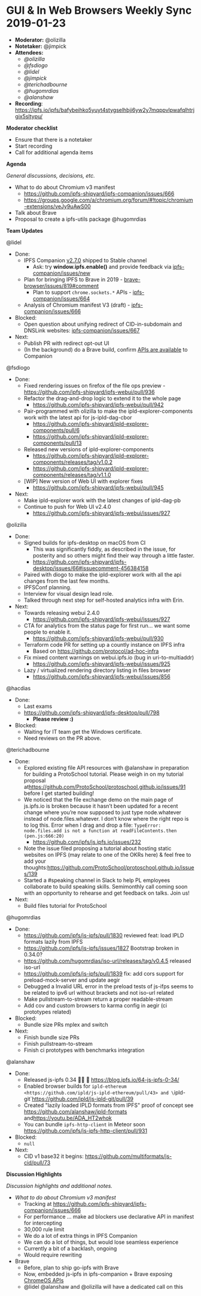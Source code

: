 # GUI & In Web Browsers Weekly Sync 2019-01-23

-   **Moderator:** @olizilla
-   **Notetaker:** @jimpick
-   **Attendees:**
    -   _@olizilla_
    -   _@fsdiogo_
    -   _@lidel_
    -   _@jimpick_
    -   _@terichadbourne_
    -   _@hugomrdias_
    -   _@alanshaw_
-   **Recording**: https://ipfs.io/ipfs/bafybeihko5yuyt4stygselhbji6yw2y7mqppvlpwafqlhtrjgix5sltypu/

**Moderator checklist**

-   Ensure that there is a notetaker
-   Start recording
-   Call for additional agenda items

**Agenda**

_General discussions, decisions, etc._

-   What to do about Chromium v3 manifest
    -   <https://github.com/ipfs-shipyard/ipfs-companion/issues/666>
    -   <https://groups.google.com/a/chromium.org/forum/#!topic/chromium-extensions/veJy9uAwS00>
-   Talk about Brave
-   Proposal to create a ipfs-utils package @hugomrdias

**Team Updates**

  
@lidel
-   Done:
    -   IPFS Companion [v2.7.0](https://github.com/ipfs-shipyard/ipfs-companion/releases/tag/v2.7.0)  shipped to Stable channel
        -   Ask: try **window.ipfs.enable()** and provide feedback via [ipfs-companion/issues/new](https://github.com/ipfs/ipfs-companion/issues/new) 
    -   Plan for bringing IPFS to Brave in 2019 - [brave-browser/issues/819#comment](https://github.com/brave/brave-browser/issues/819#issuecomment-456039555) 
        -   Plan to support `chrome.sockets.*` APIs - [ipfs-companion/issues/664](https://github.com/ipfs-shipyard/ipfs-companion/issues/664) 
    -   Analysis of Chromium manifest V3 (draft) - [ipfs-companion/issues/666](https://github.com/ipfs-shipyard/ipfs-companion/issues/666) 
-   Blocked:
    -   Open question about unifying redirect of CID-in-subdomain and DNSLink websites: [ipfs-companion/issues/667](https://github.com/ipfs-shipyard/ipfs-companion/issues/667)
-   Next:
    -   Publish PR with redirect opt-out UI
    -   (In the background) do a Brave build, confirm [APIs are available](https://github.com/ipfs-shipyard/ipfs-companion/issues/664) to Companion

@fsdiogo
-   Done:
    -    Fixed rendering issues on firefox of the file ops preview
        -   <https://github.com/ipfs-shipyard/ipfs-webui/pull/936>
    -   Refactor the drag-and-drop logic to extend it to the whole page
        -   <https://github.com/ipfs-shipyard/ipfs-webui/pull/942>
    -   Pair-programmed with olizilla to make the ipld-explorer-components work with the latest api for js-ipld-dag-cbor
        -   <https://github.com/ipfs-shipyard/ipld-explorer-components/pull/6>
        -   <https://github.com/ipfs-shipyard/ipld-explorer-components/pull/13>
    -   Released new versions of ipld-explorer-components
        -   <https://github.com/ipfs-shipyard/ipld-explorer-components/releases/tag/v1.0.2>
        -   <https://github.com/ipfs-shipyard/ipld-explorer-components/releases/tag/v1.1.0>
    -   \[WIP] New version of Web UI with explorer fixes
        -   <https://github.com/ipfs-shipyard/ipfs-webui/pull/945>
-   Next:
    -    Make ipld-explorer work with the latest changes of ipld-dag-pb
    -   Continue to push for Web UI v2.4.0
        -   <https://github.com/ipfs-shipyard/ipfs-webui/issues/927>

@olizilla
-   Done:
    -   Signed builds for ipfs-desktop on macOS from CI
        -   This was significantly fiddly, as described in the issue, for posterity and so others might find their way through a little faster.
        -   <https://github.com/ipfs-shipyard/ipfs-desktop/issues/66#issuecomment-456384158> 
    -   Paired with diogo to make the ipld-explorer work with all the api changes from the last few months.
    -   IPFSConf planning.
    -   Interview for visual design lead role.
    -   Talked through next step for self-hosted analytics infra with Erin.
-   Next:
    -   Towards releasing webui 2.4.0
        -   <https://github.com/ipfs-shipyard/ipfs-webui/issues/927> 
    -   CTA for analytics from the status page for first run… we want some people to enable it.
        -   <https://github.com/ipfs-shipyard/ipfs-webui/pull/930> 
    -   Terraform code PR for setting up a countly instance on IPFS infra
        -   Based on <https://github.com/protocol/ad-hoc-infra> 
    -   Fix mixed content warnings on webui.ipfs.io (bug in uri-to-multiaddr)
        -   <https://github.com/ipfs-shipyard/ipfs-webui/issues/925>
    -   Lazy / virtualized rendering directory listing in files browser
        -   <https://github.com/ipfs-shipyard/ipfs-webui/issues/856>

@hacdias
-   Done:
    -   Last exams
    -   <https://github.com/ipfs-shipyard/ipfs-desktop/pull/798>
        -   ****Please review :)****
-   Blocked:
    -   Waiting for IT team get the Windows certificate.
    -   Need reviews on the PR above.


@terichadbourne
-   Done:
    -   Explored existing file API resources with @alanshaw in preparation for building a ProtoSchool tutorial. Please weigh in on my tutorial proposal at<https://github.com/ProtoSchool/protoschool.github.io/issues/91> before I get started building!
    -   We noticed that the file exchange demo on the main page of js.ipfs.io is broken because it hasn’t been updated for a recent change where you’re now supposed to just type node.whatever instead of node.files.whatever. I don’t know where the right repo is to log this. Error when I drag and drop a file: `TypeError: node.files.add is not a function at readFileContents.then (pen.js:666:20)`
        -   <https://github.com/ipfs/js.ipfs.io/issues/232> 
    -   Note the issue filed proposing a tutorial about hosting static websites on IPFS (may relate to one of the OKRs here) & feel free to add your thoughts:<https://github.com/ProtoSchool/protoschool.github.io/issues/139> 
    -   Started a #speaking channel in Slack to help PL employees collaborate to build speaking skills. Semimonthly call coming soon with an opportunity to rehearse and get feedback on talks. Join us!
-   Next:
    -   Build files tutorial for ProtoSchool

@hugomrdias
-   Done:
    -   <https://github.com/ipfs/js-ipfs/pull/1830> reviewed feat: load IPLD formats lazily from IPFS
    -   <https://github.com/ipfs/js-ipfs/issues/1827>  Bootstrap broken in 0.34.0?
    -   <https://github.com/hugomrdias/iso-url/releases/tag/v0.4.5> released iso-url
    -   <https://github.com/ipfs/js-ipfs/pull/1839> fix: add cors support for preload-mock-server and update aegir
    -   Debugged a Invalid URL error in the preload tests of js-ifps seems to be related to ipv6 url without brackets and not iso-url related
    -   Make pullstream-to-stream return a proper readable-stream
    -   Add cov and custom browsers to karma config in aegir (ci prototypes related)
-   Blocked:
    -   Bundle size PRs mplex and switch
-   Next:
    -   Finish bundle size PRs
    -   Finish pullstream-to-stream
    -   Finish ci prototypes with benchmarks integration



@alanshaw
-   Done:
    -   Released js-ipfs 0.34 🚢💨 🎉 <https://blog.ipfs.io/64-js-ipfs-0-34/> 
    -   Enabled browser builds for `ipld-ethereum <https://github.com/ipld/js-ipld-ethereum/pull/43> and \`ipld-git\`<https://github.com/ipld/js-ipld-git/pull/39>
    -   Created "lazily loaded IPLD formats from IPFS" proof of concept see <https://github.com/alanshaw/ipld-formats> and<https://youtu.be/ADA_HT2whok> 
    -   You can bundle `ipfs-http-client` in Meteor soon <https://github.com/ipfs/js-ipfs-http-client/pull/931> 
-   Blocked:
    -   `null`
-   Next:
    -   CID v1 base32 it begins: <https://github.com/multiformats/js-cid/pull/73> 


**Discussion Highlights**

_Discussion highlights and additional notes._

-   _What to do about Chromium v3 manifest_
    -   Tracking at <https://github.com/ipfs-shipyard/ipfs-companion/issues/666>
    -   For performance … make ad blockers use declarative API in manifest for intercepting
    -   30,000 rule limit
    -   We do a lot of extra things in IPFS Companion
    -   We can do a lot of things, but would lose seamless experience
    -   Currently a bit of a backlash, ongoing
    -   Would require rewriting
-   Brave
    -   Before, plan to ship go-ipfs with Brave
    -   Now, embedded js-ipfs in ipfs-companion + Brave exposing [ChromeOS APIs](https://github.com/ipfs-shipyard/ipfs-companion/issues/664)
    -   @lidel @alanshaw and @olizilla will have a dedicated call on this

  
